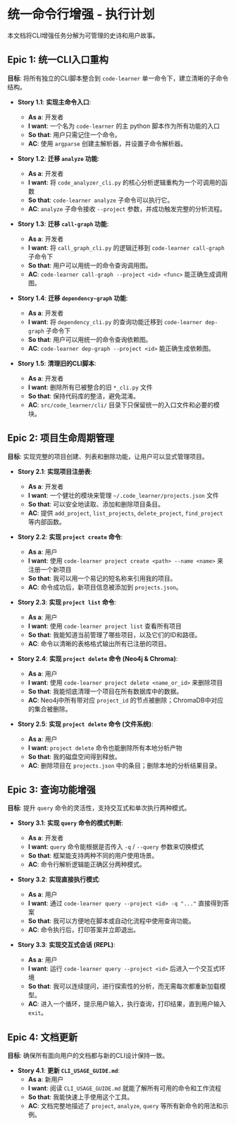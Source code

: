 # 统一命令行增强 - 执行计划

本文档将CLI增强任务分解为可管理的史诗和用户故事。

## Epic 1: 统一CLI入口重构

**目标**: 将所有独立的CLI脚本整合到 `code-learner` 单一命令下，建立清晰的子命令结构。

-   **Story 1.1**: **实现主命令入口**:
    -   **As a**: 开发者
    -   **I want**: 一个名为 `code-learner` 的主 python 脚本作为所有功能的入口
    -   **So that**: 用户只需记住一个命令。
    -   **AC**: 使用 `argparse` 创建主解析器，并设置子命令解析器。

-   **Story 1.2**: **迁移 `analyze` 功能**:
    -   **As a**: 开发者
    -   **I want**: 将 `code_analyzer_cli.py` 的核心分析逻辑重构为一个可调用的函数
    -   **So that**: `code-learner analyze` 子命令可以执行它。
    -   **AC**: `analyze` 子命令接收 `--project` 参数，并成功触发完整的分析流程。

-   **Story 1.3**: **迁移 `call-graph` 功能**:
    -   **As a**: 开发者
    -   **I want**: 将 `call_graph_cli.py` 的逻辑迁移到 `code-learner call-graph` 子命令下
    -   **So that**: 用户可以用统一的命令查询调用图。
    -   **AC**: `code-learner call-graph --project <id> <func>` 能正确生成调用图。

-   **Story 1.4**: **迁移 `dependency-graph` 功能**:
    -   **As a**: 开发者
    -   **I want**: 将 `dependency_cli.py` 的查询功能迁移到 `code-learner dep-graph` 子命令下
    -   **So that**: 用户可以用统一的命令查询依赖图。
    -   **AC**: `code-learner dep-graph --project <id>` 能正确生成依赖图。

-   **Story 1.5**: **清理旧的CLI脚本**:
    -   **As a**: 开发者
    -   **I want**: 删除所有已被整合的旧 `*_cli.py` 文件
    -   **So that**: 保持代码库的整洁，避免混淆。
    -   **AC**: `src/code_learner/cli/` 目录下只保留统一的入口文件和必要的模块。

## Epic 2: 项目生命周期管理

**目标**: 实现完整的项目创建、列表和删除功能，让用户可以显式管理项目。

-   **Story 2.1**: **实现项目注册表**:
    -   **As a**: 开发者
    -   **I want**: 一个健壮的模块来管理 `~/.code_learner/projects.json` 文件
    -   **So that**: 可以安全地读取、添加和删除项目条目。
    -   **AC**: 提供 `add_project`, `list_projects`, `delete_project`, `find_project` 等内部函数。

-   **Story 2.2**: **实现 `project create` 命令**:
    -   **As a**: 用户
    -   **I want**: 使用 `code-learner project create <path> --name <name>` 来注册一个新项目
    -   **So that**: 我可以用一个易记的短名称来引用我的项目。
    -   **AC**: 命令成功后，新项目信息被添加到 `projects.json`。

-   **Story 2.3**: **实现 `project list` 命令**:
    -   **As a**: 用户
    -   **I want**: 使用 `code-learner project list` 查看所有项目
    -   **So that**: 我能知道当前管理了哪些项目，以及它们的ID和路径。
    -   **AC**: 命令以清晰的表格格式输出所有已注册的项目。

-   **Story 2.4**: **实现 `project delete` 命令 (Neo4j & Chroma)**:
    -   **As a**: 用户
    -   **I want**: 使用 `code-learner project delete <name_or_id>` 来删除项目
    -   **So that**: 我能彻底清理一个项目在所有数据库中的数据。
    -   **AC**: Neo4j中所有带对应 `project_id` 的节点被删除；ChromaDB中对应的集合被删除。

-   **Story 2.5**: **实现 `project delete` 命令 (文件系统)**:
    -   **As a**: 用户
    -   **I want**: `project delete` 命令也能删除所有本地分析产物
    -   **So that**: 我的磁盘空间得到释放。
    -   **AC**: 删除项目在 `projects.json` 中的条目；删除本地的分析结果目录。

## Epic 3: 查询功能增强

**目标**: 提升 `query` 命令的灵活性，支持交互式和单次执行两种模式。

-   **Story 3.1**: **实现 `query` 命令的模式判断**:
    -   **As a**: 开发者
    -   **I want**: `query` 命令能根据是否传入 `-q` / `--query` 参数来切换模式
    -   **So that**: 框架能支持两种不同的用户使用场景。
    -   **AC**: 命令行解析逻辑能正确区分两种模式。

-   **Story 3.2**: **实现直接执行模式**:
    -   **As a**: 用户
    -   **I want**: 通过 `code-learner query --project <id> -q "..."` 直接得到答案
    -   **So that**: 我可以方便地在脚本或自动化流程中使用查询功能。
    -   **AC**: 命令执行后，打印答案并立即退出。

-   **Story 3.3**: **实现交互式会话 (REPL)**:
    -   **As a**: 用户
    -   **I want**: 运行 `code-learner query --project <id>` 后进入一个交互式环境
    -   **So that**: 我可以连续提问，进行探索性的分析，而无需每次都重新加载模型。
    -   **AC**: 进入一个循环，提示用户输入，执行查询，打印结果，直到用户输入 `exit`。

## Epic 4: 文档更新

**目标**: 确保所有面向用户的文档都与新的CLI设计保持一致。

-   **Story 4.1**: **更新 `CLI_USAGE_GUIDE.md`**:
    -   **As a**: 新用户
    -   **I want**: 阅读 `CLI_USAGE_GUIDE.md` 就能了解所有可用的命令和工作流程
    -   **So that**: 我能快速上手使用这个工具。
    -   **AC**: 文档完整地描述了 `project`, `analyze`, `query` 等所有新命令的用法和示例。 